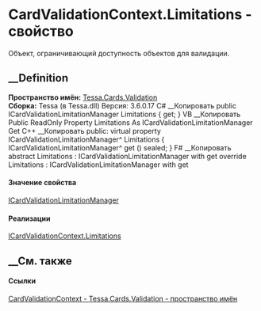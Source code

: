 # CardValidationContext.Limitations - свойство
Объект, ограничивающий доступность объектов для валидации.
##  __Definition
 **Пространство имён:** [Tessa.Cards.Validation](N_Tessa_Cards_Validation.htm)  
 **Сборка:** Tessa (в Tessa.dll) Версия: 3.6.0.17
C# __Копировать
     public ICardValidationLimitationManager Limitations { get; }
VB __Копировать
     Public ReadOnly Property Limitations As ICardValidationLimitationManager
    	Get
C++ __Копировать
     public:
    virtual property ICardValidationLimitationManager^ Limitations {
    	ICardValidationLimitationManager^ get () sealed;
    }
F# __Копировать
     abstract Limitations : ICardValidationLimitationManager with get
    override Limitations : ICardValidationLimitationManager with get
#### Значение свойства
[ICardValidationLimitationManager](T_Tessa_Cards_Validation_ICardValidationLimitationManager.htm)
#### Реализации
[ICardValidationContext.Limitations](P_Tessa_Cards_Validation_ICardValidationContext_Limitations.htm)  
##  __См. также
#### Ссылки
[CardValidationContext - ](T_Tessa_Cards_Validation_CardValidationContext.htm)
[Tessa.Cards.Validation - пространство имён](N_Tessa_Cards_Validation.htm)
